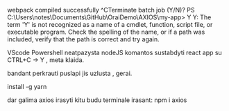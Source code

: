 webpack compiled successfully
^CTerminate batch job (Y/N)? 
PS C:\Users\notes\Documents\GitHub\OraiDemo\AXIOS\my-app> Y
Y: The term 'Y' is not recognized as a name of a cmdlet, function, script file, or executable program.
Check the spelling of the name, or if a path was included, verify that the path is correct and try again.

VScode Powershell neatpazysta nodeJS komantos sustabdyti react app su CTRL+C -> Y , meta klaida.

bandant perkrauti puslapi jis uzlusta
, gerai.

install -g yarn

dar galima axios irasyti kitu budu terminale irasant: npm i axios